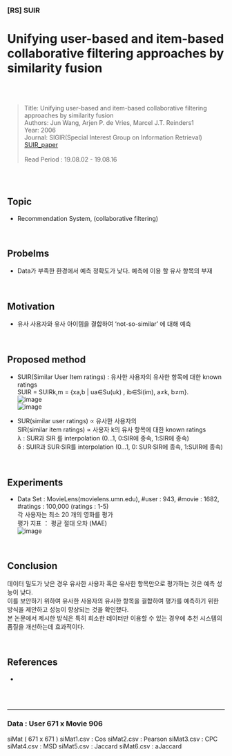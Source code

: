 ### [RS] SUIR
# Unifying user-based and item-based collaborative filtering approaches by similarity fusion

<br>
<br>

>Title: Unifying user-based and item-based collaborative filtering approaches by similarity fusion <br> 
>Authors: Jun Wang, Arjen P. de Vries, Marcel J.T. Reinders1 <br>
>Year: 2006 <br>
>Journal: SIGIR(Special Interest Group on Information Retrieval) <br>
>[SUIR_paper](http:///www.researchgate.net/publication/221299518_Unifying_user-based_and_item-based_collaborative_filtering_approaches_by_similarity_fusion)
><br>
><br>
>Read Period : 19.08.02 - 19.08.16

<br>
<br>
    
    
## Topic
+ Recommendation System, (collaborative filtering) <br>

<br>

## Probelms
+ Data가 부족한 환경에서 예측 정확도가 낮다. 예측에 이용 할 유사 항목의 부재 <br>

<br>

## Motivation
+ 유사 사용자와 유사 아이템을 결합하여 ‘not-so-similar’ 에 대해 예측 <br>


<br>

## Proposed method
+ SUIR(Similar User Item ratings) : 유사한 사용자의 유사한 항목에 대한 known ratings <br>
SUIR = SUIRk,m = {xa,b | ua∈Su(uk) , ib∈Si(im), a≠k, b≠m}. <br>
  ![image](https://user-images.githubusercontent.com/31869418/73611848-9ecc1600-4629-11ea-90ac-b3778325a2c4.png) <br>
  ![image](https://user-images.githubusercontent.com/31869418/73611850-a12e7000-4629-11ea-90a6-2e9a2511d7bd.png)   <br>

+ SUR(similar user ratings) ∝ 유사한 사용자의  <br>
SIR(similar item ratings) ∝ 사용자 k의 유사 항목에 대한 known ratings <br>
λ : SUR과 SIR 를 interpolation (0…1, 0:SIR에 종속, 1:SIR에 종속) <br>
δ : SUIR과 SUR·SIR를 interpolation (0…1, 0: SUR·SIR에 종속, 1:SUIR에 종속) <br>

<br>

## Experiments
+ Data Set : MovieLens(movielens.umn.edu), #user : 943, #movie : 1682, #ratings : 100,000 (ratings : 1-5) <br>
각 사용자는 최소 20 개의 영화를 평가  <br>
평가 지표 ： 평균 절대 오차 (MAE)  <br>
![image](https://user-images.githubusercontent.com/31869418/73611855-b6a39a00-4629-11ea-8fde-1c7434962649.png) <br>


<br>

## Conclusion
데이터 밀도가 낮은 경우 유사한 사용자 혹은 유사한 항목만으로 평가하는 것은 예측 성능이 낮다.  <br>
이를 보안하기 위하여 유사한 사용자의 유사한 항목을 결합하여 평가를 예측하기 위한 방식을 제안하고 성능이 향상되는 것을 확인했다.  <br>
본 논문에서 제시한 방식은 특히 희소한 데이터만 이용할 수 있는 경우에 추천 시스템의 품질을 개선하는데 효과적이다. <br>

<br>

## References
+ 

<br>

<br>

---

### Data : User 671 x  Movie 906
siMat ( 671 x 671 )
    siMat1.csv : Cos
    siMat2.csv : Pearson
    siMat3.csv : CPC
    siMat4.csv : MSD
    siMat5.csv : Jaccard
    siMat6.csv : aJaccard


